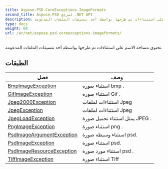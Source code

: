 ```yaml
---
title: Aspose.PSD.CoreExceptions.ImageFormats
second_title: Aspose.PSD لمرجع .NET API
description: تحتوي مساحة الاسم على استثناءات تم طرحها بواسطة أحد تنسيقات الملفات المدعومة.
type: docs
weight: 60
url: /ar/net/aspose.psd.coreexceptions.imageformats/
---
```

تحتوي مساحة الاسم على استثناءات تم طرحها بواسطة أحد تنسيقات الملفات المدعومة.

## الطبقات

| فصل | وصف |
| --- | --- |
| [BmpImageException](./bmpimageexception/) | استثناء صورة bmp . |
| [GifImageException](./gifimageexception/) | استثناء صورة Gif . |
| [Jpeg2000Exception](./jpeg2000exception/) | استثناءات لملفات Jpeg |
| [JpegException](./jpegexception/) | استثناءات لملفات Jpeg |
| [JpegLoadException](./jpegloadexception/) | يمثل استثناء تحميل صورة JPEG . |
| [PngImageException](./pngimageexception/) | استثناء صورة png . |
| [PsdImageArgumentException](./psdimageargumentexception/) | استثناء وسيطة صورة psd. |
| [PsdImageException](./psdimageexception/) | استثناء صورة psd. |
| [PsdImageResourceException](./psdimageresourceexception/) | استثناء مورد صورة psd . |
| [TiffImageException](./tiffimageexception/) | استثناء صورة Tiff |


